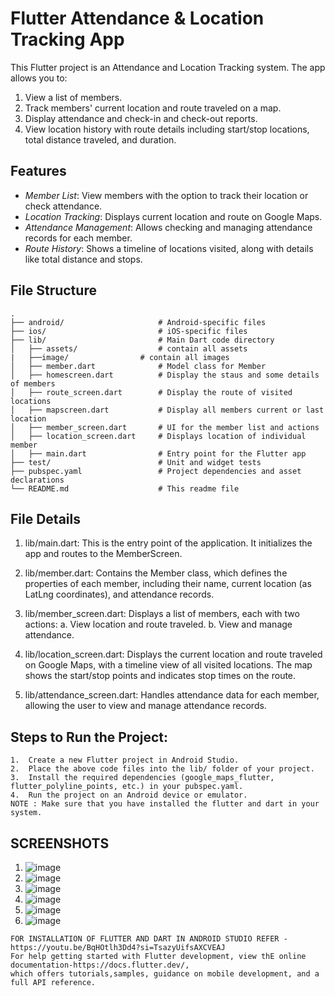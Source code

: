 # Flutter Attendance & Location Tracking App

This Flutter project is an Attendance and Location Tracking system. 
The app allows you to:
1. View a list of members.
2. Track members' current location and route traveled on a map.
3. Display attendance and check-in and check-out reports.
4. View location history with route details including start/stop locations, total distance traveled, and duration.

## Features
- *Member List*: View members with the option to track their location or check attendance.
- *Location Tracking*: Displays current location and route on Google Maps.
- *Attendance Management*: Allows checking and managing attendance records for each member.
- *Route History*: Shows a timeline of locations visited, along with details like total distance and stops.
  
## File Structure
```
.
├── android/                     # Android-specific files
├── ios/                         # iOS-specific files
├── lib/                         # Main Dart code directory
│   ├── assets/                  # contain all assets
|	├──image/                # contain all images
│   ├── member.dart              # Model class for Member
│   ├── homescreen.dart          # Display the staus and some details of members
│   ├── route_screen.dart        # Display the route of visited locations
│   ├── mapscreen.dart           # Display all members current or last location
│   ├── member_screen.dart       # UI for the member list and actions
│   ├── location_screen.dart     # Displays location of individual member
│   ├── main.dart                # Entry point for the Flutter app
├── test/                        # Unit and widget tests
├── pubspec.yaml                 # Project dependencies and asset declarations
└── README.md                    # This readme file
```
## File Details
1. lib/main.dart: This is the entry point of the application. It initializes the app and routes to the MemberScreen.

2. lib/member.dart: Contains the Member class, which defines the properties of each member, including their name, current location (as LatLng coordinates), and attendance 
   records.

3. lib/member_screen.dart: Displays a list of members, each with two actions:
    a. View location and route traveled.
    b. View and manage attendance.
   
4. lib/location_screen.dart: Displays the current location and route traveled on Google Maps, with a timeline view of all visited locations. The map shows the start/stop 
   points and indicates stop times on the route.

5. lib/attendance_screen.dart: Handles attendance data for each member, allowing the user to view and manage attendance records.

 ## Steps to Run the Project:
	1.	Create a new Flutter project in Android Studio.
	2.	Place the above code files into the lib/ folder of your project.
	3.	Install the required dependencies (google_maps_flutter, flutter_polyline_points, etc.) in your pubspec.yaml.
	4.	Run the project on an Android device or emulator.
    NOTE : Make sure that you have installed the flutter and dart in your system.

 ## SCREENSHOTS
   1. ![image](https://github.com/user-attachments/assets/0a35d087-c9e1-4fc5-a71f-e8de5fbe792f)
   2. ![image](https://github.com/user-attachments/assets/00ae6069-bed0-431c-a4e1-47da3dbdf647)
   3. ![image](https://github.com/user-attachments/assets/68698709-004c-469b-adbc-b3a3732f7292)
   4. ![image](https://github.com/user-attachments/assets/48ea81f1-8a0f-4699-a620-c2b450bcacec)
   5. ![image](https://github.com/user-attachments/assets/6d1cdcb3-4da9-43d8-8808-670414636054)
   6. ![image](https://github.com/user-attachments/assets/0f191295-c0b7-421f-bbbd-bbbec3da5ba3)

```
FOR INSTALLATION OF FLUTTER AND DART IN ANDROID STUDIO REFER - https://youtu.be/BqHOtlh3Dd4?si=TsazyUifsAXCVEAJ
For help getting started with Flutter development, view thE online documentation-https://docs.flutter.dev/,
which offers tutorials,samples, guidance on mobile development, and a full API reference.
```
